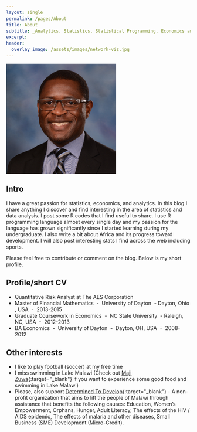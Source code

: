 ```yaml
---
layout: single
permalink: /pages/About
title: About
subtitle: _Analytics, Statistics, Statistical Programming, Economics and Fun!_
excerpt: 
header:
  overlay_image: /assets/images/network-viz.jpg
---
```


<img src="/assets/images/Kondowe Lawrence2.jpg" alt="Lawrence Kondowe" height="300" width="300" align="middle" class="center">

## Intro
I have a great passion for statistics, economics, and analytics. In this blog I share anything I discover and find interesting in the area of statistics and data analysis. I post some R codes that I find useful to share. I use R programming language almost every single day and my passion for the language has grown significantly since I started learning during my undergraduate. I also write a bit about Africa and its progress toward development. I will also post interesting stats I find across the web including sports.

Please feel free to contribute or comment on the blog. Below is my short profile.

## Profile/short CV
- Quantitative Risk Analyst at The AES Corporation
- Master of Financial Mathematics  -  University of Dayton  - Dayton, Ohio , USA  -  2013-2015
- Graduate Coursework in Economics  -  NC State University  - Raleigh, NC, USA  -  2012-2013
- BA Economics  -  University of Dayton  -  Dayton, OH, USA  -  2008-2012

## Other interests

- I like to play football (soccer) at my free time
- I miss swimming in Lake Malawi (Check out [Maji Zuwa](http://www.majizuwa.com){:target="_blank"} if you want to experience some good food and swimming in Lake Malawi)
- Please, also support [Determined To Develop](http://determinedtodevelop.org){:target="_blank"} - A non-profit organization that aims to lift the people of Malawi through assistance that benefits the following causes: Education, Women’s Empowerment, Orphans, Hunger, Adult Literacy, The effects of the HIV / AIDS epidemic, The effects of malaria and other diseases, Small Business (SME) Development (Micro-Credit).
